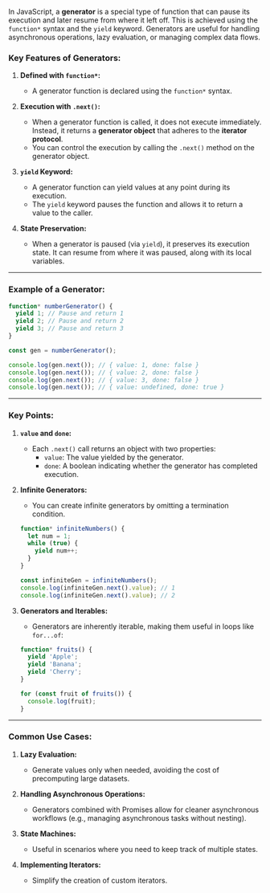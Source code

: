 In JavaScript, a **generator** is a special type of function that can pause its execution and later resume from where it left off. This is achieved using the `function*` syntax and the `yield` keyword. Generators are useful for handling asynchronous operations, lazy evaluation, or managing complex data flows.

### Key Features of Generators:
1. **Defined with `function*`:**
   - A generator function is declared using the `function*` syntax.
   
2. **Execution with `.next()`:**
   - When a generator function is called, it does not execute immediately. Instead, it returns a **generator object** that adheres to the **iterator protocol**.
   - You can control the execution by calling the `.next()` method on the generator object.

3. **`yield` Keyword:**
   - A generator function can yield values at any point during its execution.
   - The `yield` keyword pauses the function and allows it to return a value to the caller.

4. **State Preservation:**
   - When a generator is paused (via `yield`), it preserves its execution state. It can resume from where it was paused, along with its local variables.

---

### Example of a Generator:

```javascript
function* numberGenerator() {
  yield 1; // Pause and return 1
  yield 2; // Pause and return 2
  yield 3; // Pause and return 3
}

const gen = numberGenerator();

console.log(gen.next()); // { value: 1, done: false }
console.log(gen.next()); // { value: 2, done: false }
console.log(gen.next()); // { value: 3, done: false }
console.log(gen.next()); // { value: undefined, done: true }
```

---

### Key Points:
1. **`value` and `done`:**
   - Each `.next()` call returns an object with two properties:
     - `value`: The value yielded by the generator.
     - `done`: A boolean indicating whether the generator has completed execution.

2. **Infinite Generators:**
   - You can create infinite generators by omitting a termination condition.
   
   ```javascript
   function* infiniteNumbers() {
     let num = 1;
     while (true) {
       yield num++;
     }
   }

   const infiniteGen = infiniteNumbers();
   console.log(infiniteGen.next().value); // 1
   console.log(infiniteGen.next().value); // 2
   ```

3. **Generators and Iterables:**
   - Generators are inherently iterable, making them useful in loops like `for...of`:
   
   ```javascript
   function* fruits() {
     yield 'Apple';
     yield 'Banana';
     yield 'Cherry';
   }

   for (const fruit of fruits()) {
     console.log(fruit);
   }
   ```

---

### Common Use Cases:
1. **Lazy Evaluation:**
   - Generate values only when needed, avoiding the cost of precomputing large datasets.

2. **Handling Asynchronous Operations:**
   - Generators combined with Promises allow for cleaner asynchronous workflows (e.g., managing asynchronous tasks without nesting).

3. **State Machines:**
   - Useful in scenarios where you need to keep track of multiple states.

4. **Implementing Iterators:**
   - Simplify the creation of custom iterators.